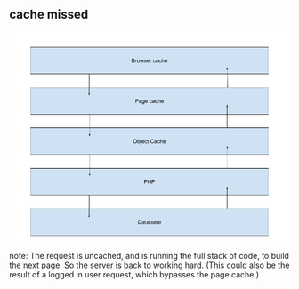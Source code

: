 ##  cache missed

![](resources/images/request-stack-with-caching.png) <!-- .element: class="plain" style="width: 750px;" -->

note:
    The request is uncached, and is running the full stack of code, to build the next page. So the server is back to working hard. (This could also be the result of a logged in user request, which bypasses the page cache.)
